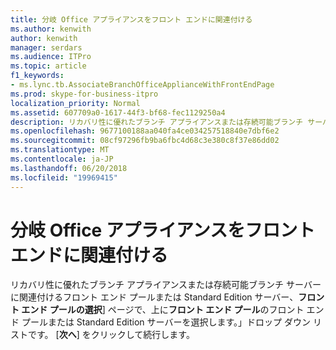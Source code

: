 ```yaml
---
title: 分岐 Office アプライアンスをフロント エンドに関連付ける
ms.author: kenwith
author: kenwith
manager: serdars
ms.audience: ITPro
ms.topic: article
f1_keywords:
- ms.lync.tb.AssociateBranchOfficeApplianceWithFrontEndPage
ms.prod: skype-for-business-itpro
localization_priority: Normal
ms.assetid: 607709a0-1617-44f3-bf68-fec1129250a4
description: リカバリ性に優れたブランチ アプライアンスまたは存続可能ブランチ サーバーに関連付けるフロント エンド プールまたは Standard Edition サーバー、フロント エンド プールのページの選択にするには、フロント エンド プール] ドロップダウン リストからフロント エンド プールまたは Standard Edition サーバーを選択します。 [次へ] をクリックします。
ms.openlocfilehash: 9677100188aa040fa4ce034257518840e7dbf6e2
ms.sourcegitcommit: 08cf97296fb9ba6fbc4d68c3e380c8f37e86dd02
ms.translationtype: MT
ms.contentlocale: ja-JP
ms.lasthandoff: 06/20/2018
ms.locfileid: "19969415"
---
```

# <a name="associate-branch-office-appliance-with-front-end"></a>分岐 Office アプライアンスをフロント エンドに関連付ける
 
リカバリ性に優れたブランチ アプライアンスまたは存続可能ブランチ サーバーに関連付けるフロント エンド プールまたは Standard Edition サーバー、**フロント エンド プールの選択**] ページで、上に**フロント エンド プール**のフロント エンド プールまたは Standard Edition サーバーを選択します。」ドロップ ダウン リストです。 [**次へ**] をクリックして続行します。
  

